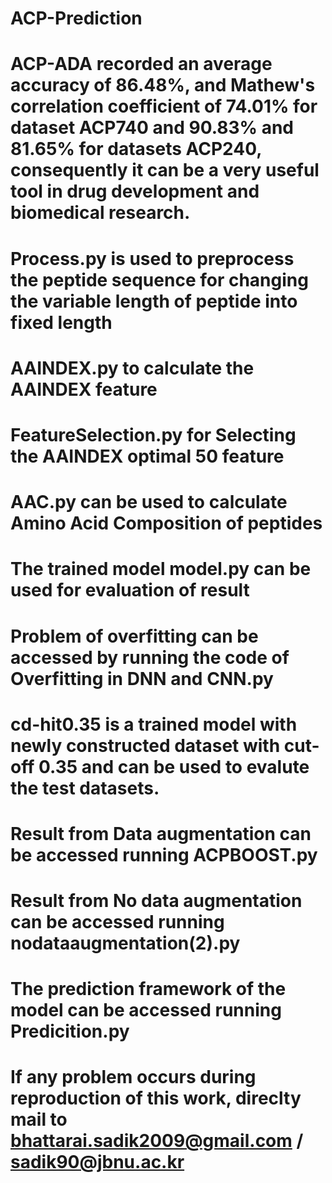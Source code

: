 # ACP-Prediction
# ACP-ADA recorded an average accuracy of 86.48%, and Mathew's correlation coefficient of 74.01% for dataset ACP740 and 90.83% and 81.65% for datasets ACP240, consequently it can be a very useful tool in drug development and biomedical research. 
# Process.py is used to preprocess the peptide sequence for changing the variable length of peptide into fixed length
# AAINDEX.py to calculate the AAINDEX feature
# FeatureSelection.py for Selecting the AAINDEX optimal 50 feature
# AAC.py can be used to calculate Amino Acid Composition of peptides
# The trained model model.py can be used for evaluation of result
# Problem of overfitting can be accessed by running the code of Overfitting in DNN and CNN.py
# cd-hit0.35 is a trained model with newly constructed dataset with cut-off 0.35 and can be used to evalute the test datasets.
# Result from Data augmentation can be accessed running ACPBOOST.py
# Result from No data augmentation can be accessed running nodataaugmentation(2).py
# The prediction framework of the model can be accessed running Predicition.py 


# If any problem occurs during reproduction of this work, direclty mail to bhattarai.sadik2009@gmail.com / sadik90@jbnu.ac.kr


